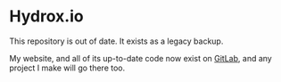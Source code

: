 # Hydrox.io
This repository is out of date. It exists as a legacy backup.

My website, and all of its up-to-date code now exist on [GitLab](https://gitlab.com/hydrox6/hydrox6.gitlab.io), and any project I make will go there too.
